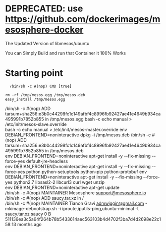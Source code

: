 DEPRECATED: use https://github.com/dockerimages/mesosphere-docker
===========================

The Updated Version of libmesos/ubuntu

You can Simply Build and run that Container it 100% Works




# Starting point
      /bin/sh -c #(nop) CMD [true]                                                                                                                      

    rm -rf /tmp/mesos.egg /tmp/mesos.deb                                                                                                                    
    easy_install /tmp/mesos.egg                                                                                                                             
/bin/sh -c #(nop) ADD tarsum+sha256:e3b0c44298fc1c149afbf4c8996fb92427ae41e4649b934ca495991b7852b855 in /tmp/mesos.egg  bash -c echo manual > /etc/init/mesos-slave.override      
bash -c echo manual > /etc/init/mesos-master.override                                                                    env DEBIAN_FRONTEND=noninteractive dpkg -i /tmp/mesos.deb                                                                /bin/sh -c #(nop) ADD tarsum+sha256:e3b0c44298fc1c149afbf4c8996fb92427ae41e4649b934ca495991b7852b855 in /tmp/mesos.deb   
env DEBIAN_FRONTEND=noninteractive apt-get install -y --fix-missing --force-yes default-jre-headless                     
env DEBIAN_FRONTEND=noninteractive apt-get install -y --fix-missing --force-yes python python-setuptools python-pip python-protobuf 
   env DEBIAN_FRONTEND=noninteractive apt-get install -y --fix-missing --force-yes python2.7 libsasl2-2 libcurl3 curl wget unzip                          
env DEBIAN_FRONTEND=noninteractive apt-get update                                                                        
   /bin/sh -c #(nop) MAINTAINER Mesosphere support@mesosphere.io                                                              /bin/sh -c #(nop) ADD saucy.tar.xz in /                                                                             
        /bin/sh -c #(nop) MAINTAINER Tianon Gravi <admwiggin@gmail.com> - mkimage-debootstrap.sh -i iproute,iputils-ping,ubuntu-minimal -t saucy.tar.xz saucy   0 B
511136ea3c5a64f264b78b5433614aec563103b4d4702f3ba7d4d2698e22c158   13 months ago                                        
